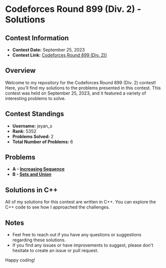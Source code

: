 # Codeforces Round 899 (Div. 2) - Solutions

## Contest Information

- **Contest Date:** September 25, 2023
- **Contest Link:** [Codeforces Round 899 (Div. 2))](https://codeforces.com/contest/1882)

## Overview

Welcome to my repository for the Codeforces Round 899 (Div. 2) contest! Here, you'll find my solutions to the problems presented in this contest. This contest was held on September 25, 2023, and it featured a variety of interesting problems to solve.

## Contest Standings

- **Username:** jeyan_s
- **Rank:** 5352
- **Problems Solved:** 2
- **Total Number of Problems:** 6

## Problems

- **A - [Increasing Sequence](https://codeforces.com/contest/1882/problem/A)**
- **B - [Sets and Union](https://codeforces.com/contest/1882/problem/B)**

## Solutions in C++

All of my solutions for this contest are written in C++. You can explore the C++ code to see how I approached the challenges.

## Notes

- Feel free to reach out if you have any questions or suggestions regarding these solutions.
- If you find any issues or have improvements to suggest, please don't hesitate to create an issue or pull request.

Happy coding!
